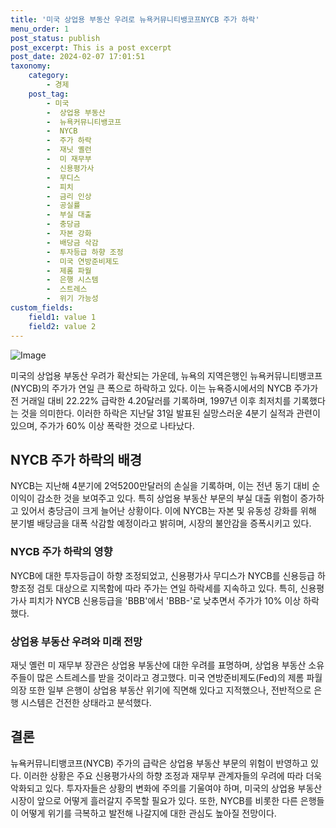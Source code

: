 ```yaml
---
title: '미국 상업용 부동산 우려로 뉴욕커뮤니티뱅코프NYCB 주가 하락'
menu_order: 1
post_status: publish
post_excerpt: This is a post excerpt
post_date: 2024-02-07 17:01:51
taxonomy:
    category:
        - 경제
    post_tag:
        - 미국
        -  상업용 부동산
        -  뉴욕커뮤니티뱅코프
        -  NYCB
        -  주가 하락
        -  재닛 옐런
        -  미 재무부
        -  신용평가사
        -  무디스
        -  피치
        -  금리 인상
        -  공실률
        -  부실 대출
        -  충당금
        -  자본 강화
        -  배당금 삭감
        -  투자등급 하향 조정
        -  미국 연방준비제도
        -  제롬 파월
        -  은행 시스템
        -  스트레스
        -  위기 가능성
custom_fields:
    field1: value 1
    field2: value 2
---
```


![Image](https://imgnews.pstatic.net/image/293/2024/02/07/0000051442_001_20240207093801356.png?type=w647)


미국의 상업용 부동산 우려가 확산되는 가운데, 뉴욕의 지역은행인 뉴욕커뮤니티뱅코프(NYCB)의 주가가 연일 큰 폭으로 하락하고 있다. 이는 뉴욕증시에서의 NYCB 주가가 전 거래일 대비 22.22% 급락한 4.20달러를 기록하며, 1997년 이후 최저치를 기록했다는 것을 의미한다. 이러한 하락은 지난달 31일 발표된 실망스러운 4분기 실적과 관련이 있으며, 주가가 60% 이상 폭락한 것으로 나타났다. 

## NYCB 주가 하락의 배경
NYCB는 지난해 4분기에 2억5200만달러의 손실을 기록하며, 이는 전년 동기 대비 순이익이 감소한 것을 보여주고 있다. 특히 상업용 부동산 부문의 부실 대출 위험이 증가하고 있어서 충당금이 크게 늘어난 상황이다. 이에 NYCB는 자본 및 유동성 강화를 위해 분기별 배당금을 대폭 삭감할 예정이라고 밝히며, 시장의 불안감을 증폭시키고 있다.

### NYCB 주가 하락의 영향
NYCB에 대한 투자등급이 하향 조정되었고, 신용평가사 무디스가 NYCB를 신용등급 하향조정 검토 대상으로 지목함에 따라 주가는 연일 하락세를 지속하고 있다. 특히, 신용평가사 피치가 NYCB 신용등급을 'BBB'에서 'BBB-'로 낮추면서 주가가 10% 이상 하락했다.

### 상업용 부동산 우려와 미래 전망
재닛 옐런 미 재무부 장관은 상업용 부동산에 대한 우려를 표명하며, 상업용 부동산 소유주들이 많은 스트레스를 받을 것이라고 경고했다. 미국 연방준비제도(Fed)의 제롬 파월 의장 또한 일부 은행이 상업용 부동산 위기에 직면해 있다고 지적했으나, 전반적으로 은행 시스템은 건전한 상태라고 분석했다.

## 결론
뉴욕커뮤니티뱅코프(NYCB) 주가의 급락은 상업용 부동산 부문의 위험이 반영하고 있다. 이러한 상황은 주요 신용평가사의 하향 조정과 재무부 관계자들의 우려에 따라 더욱 악화되고 있다. 투자자들은 상황의 변화에 주의를 기울여야 하며, 미국의 상업용 부동산 시장이 앞으로 어떻게 흘러갈지 주목할 필요가 있다. 또한, NYCB를 비롯한 다른 은행들이 어떻게 위기를 극복하고 발전해 나갈지에 대한 관심도 높아질 전망이다.
